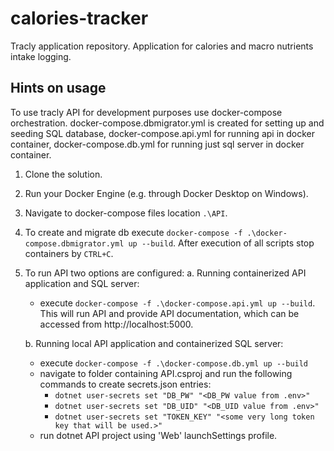 # calories-tracker
Tracly application repository. Application for calories and macro nutrients intake logging.
## Hints on usage
To use tracly API for development purposes use docker-compose orchestration. 
docker-compose.dbmigrator.yml is created for setting up and seeding SQL database, docker-compose.api.yml for running api in docker container, docker-compose.db.yml for running just sql server in docker container.

1. Clone the solution.
2. Run your Docker Engine (e.g. through Docker Desktop on Windows).
3. Navigate to docker-compose files location `.\API`.
4. To create and migrate db execute `docker-compose -f .\docker-compose.dbmigrator.yml up --build`. After execution of all scripts stop containers by `CTRL+C`.
5. To run API two options are configured:
    a. Running containerized API application and SQL server:
    -  execute `docker-compose -f .\docker-compose.api.yml up --build`. This will run API and provide API documentation, which can be accessed from http://localhost:5000.

    b. Running local API application and containerized SQL server:
    - execute `docker-compose -f .\docker-compose.db.yml up --build`
    - navigate to folder containing API.csproj and run the following commands to create secrets.json entries: 
        - `dotnet user-secrets set "DB_PW" "<DB_PW value from .env>"`
        - `dotnet user-secrets set "DB_UID" "<DB_UID value from .env>"`
        - `dotnet user-secrets set "TOKEN_KEY" "<some very long token key that will be used.>"`
    - run dotnet API project using 'Web' launchSettings profile.   
